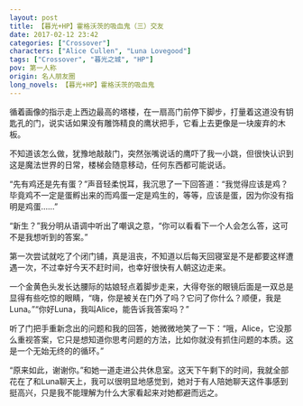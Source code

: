 ```yaml
---
layout: post
title: 【暮光+HP】霍格沃茨的吸血鬼（三）交友
date: 2017-02-12 23:42
categories: ["Crossover"]
characters: ["Alice Cullen", "Luna Lovegood"]
tags: ["Crossover", "暮光之城", "HP"]
pov: 第一人称
origin: 名人朋友圈
long_novels: 【暮光+HP】霍格沃茨的吸血鬼
---
```


循着画像的指示走上西边最高的塔楼，在一扇高门前停下脚步，打量着这道没有钥匙孔的门，说实话如果没有雕饰精良的鹰状把手，它看上去更像是一块废弃的木板。

不知道该怎么做，犹豫地敲敲门，突然张嘴说话的鹰吓了我一小跳，但很快认识到这是魔法世界的日常，楼梯会随意移动，任何东西都可能说话。

“先有鸡还是先有蛋？”声音轻柔悦耳，我沉思了一下回答道：“我觉得应该是鸡？毕竟鸡不一定是蛋孵出来的而鸡蛋一定是鸡生的，等等，应该是蛋，因为你没有指明是鸡蛋……”

“新生？”我分明从语调中听出了嘲讽之意，“你可以看看下一个人会怎么答，这可不是我想听到的答案。”

第一次尝试就吃了个闭门铺，真是沮丧，不知道以后每天回寝室是不是都要这样遭遇一次，不过幸好今天不赶时间，也幸好很快有人朝这边走来。

一个金黄色头发长达腰际的姑娘轻点着脚步走来，大得夸张的眼镜后面是一双总是显得有些吃惊的眼睛，“嗨，你是被关在门外了吗？它问了你什么？顺便，我是Luna。”“你好Luna，我叫Alice，能告诉我答案吗？”

听了门把手重新念出的问题和我的回答，她微微地笑了一下：“哦，Alice，它没那么重视答案，它只是想知道你思考问题的方法，比如你就没有抓住问题的本质。这是一个无始无终的的循环。”

“原来如此，谢谢你。”和她一道走进公共休息室。这天下午剩下的时间，我就全部花在了和Luna聊天上，我可以很明显地感觉到，她对于有人陪她聊天这件事感到挺高兴，只是我不能理解为什么大家看起来对她都避而远之。
